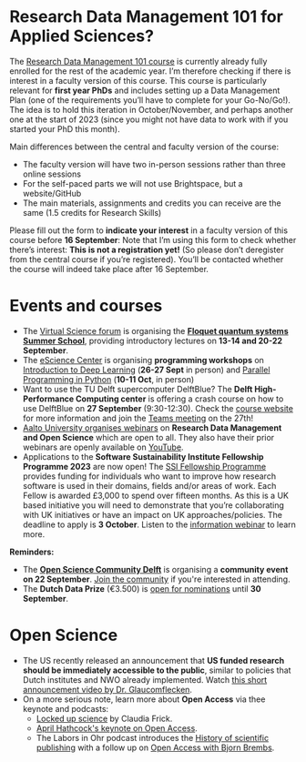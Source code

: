 # Research Data Management 101 for Applied Sciences? 
The [Research Data Management 101 course](https://www.tudelft.nl/en/library/research-data-management/r/training-events/training-for-researchers/research-data-management-101) is currently already fully enrolled for the rest of the academic year. 
I’m therefore checking if there is interest in a faculty version of this course. 
This course is particularly relevant for **first year PhDs** and includes setting up a Data Management Plan (one of the requirements you’ll have to complete for your Go-No/Go!). 
The idea is to hold this iteration in October/November, and perhaps another one at the start of 2023 (since you might not have data to work with if you started your PhD this month).

Main differences between the central and faculty version of the course: 
-	The faculty version will have two in-person sessions rather than three online sessions
-	For the self-paced parts we will not use Brightspace, but a website/GitHub
-	The main materials, assignments and credits you can receive are the same (1.5 credits for Research Skills)

Please fill out the form to **indicate your interest** in a faculty version of this course before **16 September**: 
Note that I’m using this form to check whether there’s interest: **This is not a registration yet!** 
(So please don’t deregister from the central course if you’re registered). 
You’ll be contacted whether the course will indeed take place after 16 September. 

# Events and courses
- The [Virtual Science forum](https://virtualscienceforum.org/) is organising the **[Floquet quantum systems Summer School](https://virtualscienceforum.org/floquet-school/)**, providing introductory lectures on **13-14 and 20-22 September**.
- The [eScience Center](https://www.esciencecenter.nl/) is organising **programming workshops** on [Introduction to Deep Learning](https://www.eventbrite.co.uk/e/introduction-to-deep-learning-tickets-399459844147) (**26-27 Sept** in person) and [Parallel Programming in Python](https://www.eventbrite.co.uk/e/parallel-programming-in-python-tickets-399449653667) (**10-11 Oct**, in person)
- Want to use the TU Delft supercomputer DelftBlue? The **Delft High-Performance Computing center** is offering a crash course on how to use DelftBlue on **27 September** (9:30-12:30). 
Check the [course website](https://www.tudelft.nl/cse/education/courses/delftblue-101) for more information and join the [Teams meeting](https://teams.microsoft.com/l/meetup-join/19%3ameeting_NzJkZDViM2YtMGRhMS00ZThlLWI3NWEtMDhlMDdmZjc3YzQ3%40thread.v2/0?context=%7b%22Tid%22%3a%22096e524d-6929-4030-8cd3-8ab42de0887b%22%2c%22Oid%22%3a%228bee60af-2fa8-41a4-83ae-7add34f4aa65%22%7d) on the 27th!
- [Aalto University organises webinars](https://www.aalto.fi/en/services/training-in-research-data-management-and-open-science) on **Research Data Management and Open Science** which are open to all. 
They also have their prior webinars are openly available on [YouTube](https://www.youtube.com/channel/UCGKa3aPAAZLaYqrZnoarDxw).
- Applications to the **Software Sustainability Institute Fellowship Programme 2023** are now open! 
The [SSI Fellowship Programme](https://software.ac.uk/news/applications-ssi-fellowship-programme-2023-now-open) provides funding for individuals who want to improve how research software is used in their domains, fields and/or areas of work. 
Each Fellow is awarded £3,000 to spend over fifteen months. 
As this is a UK based initiative you will need to demonstrate that you’re collaborating with UK initiatives or have an impact on UK approaches/policies. 
The deadline to apply is **3 October**. 
Listen to the [information webinar](https://www.youtube.com/watch?v=2hnikLlt1go) to learn more.

**Reminders:**
- The **[Open Science Community Delft](https://osc-delft.github.io/)** is organising a **community event on 22 September**. 
[Join the community](https://osc-delft.github.io/join) if you're interested in attending.
- The **Dutch Data Prize** (€3.500) is [open for nominations]( https://researchdata.nl/en/services/the-dutch-data-prize/) until **30 September**. 

# Open Science
- The US recently released an announcement that **US funded research should be immediately accessible to the public**, similar to policies that Dutch institutes and NWO already implemented. Watch [this short announcement video by Dr. Glaucomflecken](https://twitter.com/DGlaucomflecken/status/1563264244950646785). 
- On a more serious note, learn more about **Open Access** via thee keynote and podcasts: 
  - [Locked up science](https://www.youtube.com/watch?v=SbzSR0b71PE) by Claudia Frick.
  - [April Hathcock's keynote on Open Access](https://youtu.be/5_7SXNW-5DQ?t=481).
  - The Labors in Ohr podcast introduces the [History of scientific publishing](https://open.spotify.com/episode/0h28zs4Htymv3hPuGO8LW1?si=8a38afc05a6a4995) with a follow up on [Open Access with Bjorn Brembs](https://open.spotify.com/episode/5yliqST0bGf1KJ6e8eB1OM?si=ff5aa064ac874daf).
